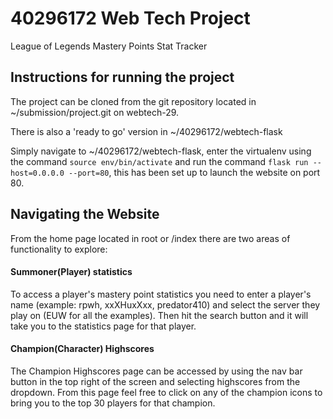 # 40296172 Web Tech Project
League of Legends Mastery Points Stat Tracker
## Instructions for running the project
The project can be cloned from the git repository located in ~/submission/project.git on webtech-29.

There is also a 'ready to go' version in ~/40296172/webtech-flask

Simply navigate to ~/40296172/webtech-flask, enter the virtualenv using the command ``` source env/bin/activate ``` and run the command ``` flask run --host=0.0.0.0 --port=80 ```, this has been set up to launch the website on port 80.
## Navigating the Website
From the home page located in root or /index there are two areas of functionality to explore:
#### Summoner(Player) statistics
To access a player's mastery point statistics you need to enter a player's name (example: rpwh, xxXHuxXxx, predator410) and select the server they play on (EUW for all the examples). Then hit the search button and it will take you to the statistics page for that player.
#### Champion(Character) Highscores
The Champion Highscores page can be accessed by using the nav bar button in the top right of the screen and selecting highscores from the dropdown.
From this page feel free to click on any of the champion icons to bring you to the top 30 players for that champion.
